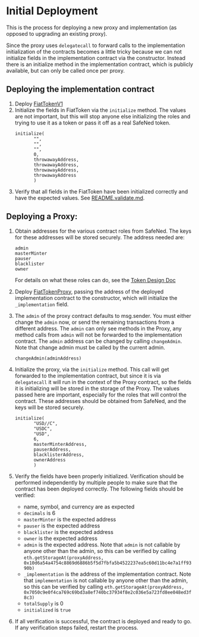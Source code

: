 # Initial Deployment

This is the process for deploying a new proxy and implementation (as opposed to
upgrading an existing proxy).

Since the proxy uses `delegatecall` to forward calls to the implementation
initialization of the contracts becomes a little tricky because we can not
initialize fields in the implementation contract via the constructor. Instead
there is an initialize method in the implementation contract, which is publicly
available, but can only be called once per proxy.

## Deploying the implementation contract

1. Deploy [FiatTokenV1](../contracts/FiatTokenV1.sol)
2. Initialize the fields in FiatToken via the `initialize` method. The values
   are not important, but this will stop anyone else initializing the roles and
   trying to use it as a token or pass it off as a real SafeNed token.
   ```
   initialize(
          "",
          "",
          "",
          0,
          throwawayAddress,
          throwawayAddress,
          throwawayAddress,
          throwawayAddress
          )
   ```
3. Verify that all fields in the FiatToken have been initialized correctly and
   have the expected values. See [README.validate.md](../validate/validate.js).

## Deploying a Proxy:

1. Obtain addresses for the various contract roles from SafeNed. The keys for
   these addresses will be stored securely. The address needed are:

   ```
   admin
   masterMinter
   pauser
   blacklister
   owner
   ```

   For details on what these roles can do, see the
   [Token Design Doc](tokendesign.md)

2. Deploy [FiatTokenProxy](../contracts/FiatTokenProxy.sol), passing the address
   of the deployed implementation contract to the constructor, which will
   initialize the `_implementation` field.

3. The `admin` of the proxy contract defaults to msg.sender. You must either
   change the `admin` now, or send the remaining transactions from a different
   address. The `admin` can only see methods in the Proxy, any method calls from
   `admin` will not be forwarded to the implementation contract. The `admin`
   address can be changed by calling `changeAdmin`. Note that change admin must
   be called by the current admin.

   ```
   changeAdmin(adminAddress)

   ```

4. Initialize the proxy, via the `initialize` method. This call will get
   forwarded to the implementation contract, but since it is via `delegatecall`
   it will run in the context of the Proxy contract, so the fields it is
   initializing will be stored in the storage of the Proxy. The values passed
   here are important, especially for the roles that will control the contract.
   These addresses should be obtained from SafeNed, and the keys will be
   stored securely.

   ```
   initialize(
          "USD//C",
          "USDC",
          "USD",
          6,
          masterMinterAddress,
          pauserAddress,
          blacklisterAddress,
          ownerAddress
          )
   ```

5. Verify the fields have been properly initialized. Verification should be
   performed independently by multiple people to make sure that the contract has
   been deployed correctly. The following fields should be verified:

   - name, symbol, and currency are as expected
   - `decimals` is 6
   - `masterMinter` is the expected address
   - `pauser` is the expected address
   - `blacklister` is the expected address
   - `owner` is the expected address
   - `admin` is the expected address. Note that `admin` is not callable by
     anyone other than the admin, so this can be verified by calling
     `eth.getStorageAt(proxyAddress, 0x10d6a54a4754c8869d6886b5f5d7fbfa5b4522237ea5c60d11bc4e7a1ff9390b)`
   - `_implementation` is the address of the implementation contract. Note that
     `implementation` is not callable by anyone other than the admin, so this
     can be verified by calling
     `eth.getStorageAt(proxyAddress, 0x7050c9e0f4ca769c69bd3a8ef740bc37934f8e2c036e5a723fd8ee048ed3f8c3)`
   - `totalSupply` is 0
   - `initialized` is `true`

6. If all verification is successful, the contract is deployed and ready to go.
   If any verification steps failed, restart the process.